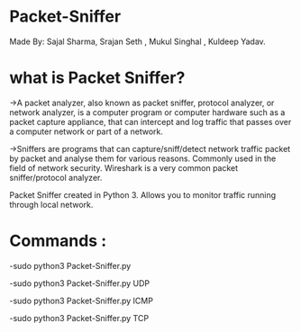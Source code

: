 # Packet-Sniffer
Made By: Sajal Sharma, Srajan Seth , Mukul Singhal , Kuldeep Yadav.

# what is Packet Sniffer?

->A packet analyzer, also known as packet sniffer, protocol analyzer, or network analyzer, is a computer program or computer hardware such as a packet capture appliance,
that can intercept and log traffic that passes over a computer network or part of a network. 

->Sniffers are programs that can capture/sniff/detect network traffic packet by packet and analyse them for various reasons. 
Commonly used in the field of network security. Wireshark is a very common packet sniffer/protocol analyzer.
 





Packet Sniffer created in Python 3. Allows you to monitor traffic running through local network.

# Commands :

-sudo python3 Packet-Sniffer.py

-sudo python3 Packet-Sniffer.py UDP

-sudo python3 Packet-Sniffer.py ICMP

-sudo python3 Packet-Sniffer.py TCP
